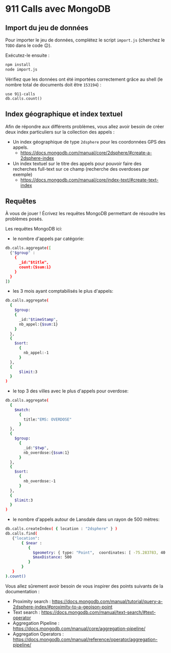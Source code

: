 # 911 Calls avec MongoDB

## Import du jeu de données

Pour importer le jeu de données, complétez le script `import.js` (cherchez le `TODO` dans le code :wink:).

Exécutez-le ensuite :

```bash
npm install
node import.js
```

Vérifiez que les données ont été importées correctement grâce au shell (le nombre total de documents doit être `153194`) :

```
use 911-calls
db.calls.count()
```

## Index géographique et index textuel

Afin de répondre aux différents problèmes, vous allez avoir besoin de créer deux index particuliers sur la collection des appels :

* Un index géographique de type `2dsphere` pour les coordonnées GPS des appels.
  * https://docs.mongodb.com/manual/core/2dsphere/#create-a-2dsphere-index
* Un index textuel sur le titre des appels pour pouvoir faire des recherches full-text sur ce champ (recherche des overdoses par exemple)
  * https://docs.mongodb.com/manual/core/index-text/#create-text-index

## Requêtes

À vous de jouer ! Écrivez les requêtes MongoDB permettant de résoudre les problèmes posés.

Les requêtes MongoDB ici:
* le nombre d'appels par catégorie:
```sh
db.calls.aggregate([
  {"$group" : 
    {
      _id:"$title", 
      count:{$sum:1}
    }
  }
])
```
* les 3 mois ayant comptabilisés le plus d'appels:
```sh
db.calls.aggregate(
  {
    $group:
    {
      _id:"$timeStamp", 
      nb_appel:{$sum:1}
    }
  }, 
  {
    $sort:
      {
        nb_appel:-1
      }
  },
  {
      $limit:3
  }
)
```
* le top 3 des villes avec le plus d'appels pour overdose:
  
```sh
db.calls.aggregate(
  {
    $match:
      {
        title:"EMS: OVERDOSE"
      }
  },
  {
    $group:
      {
        _id:"$twp", 
        nb_overdose:{$sum:1}
      }
  }, 
  {
    $sort:
      {
        nb_overdose:-1
      }
  }, 
  {
    $limit:3
  }
)
```

* le nombre d'appels autour de Lansdale dans un rayon de 500 mètres:
```sh
db.calls.createIndex( { location : "2dsphere" } )
db.calls.find(
   {"location":
       { $near :
          {
            $geometry: { type: "Point",  coordinates: [ -75.283783, 40.241493 ] },
            $maxDistance: 500
          }
       }
   }
).count()
```



Vous allez sûrement avoir besoin de vous inspirer des points suivants de la documentation :

* Proximity search : https://docs.mongodb.com/manual/tutorial/query-a-2dsphere-index/#proximity-to-a-geojson-point
* Text search : https://docs.mongodb.com/manual/text-search/#text-operator
* Aggregation Pipeline : https://docs.mongodb.com/manual/core/aggregation-pipeline/
* Aggregation Operators : https://docs.mongodb.com/manual/reference/operator/aggregation-pipeline/
